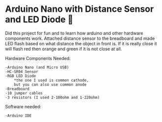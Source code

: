 # Arduino Nano with Distance Sensor and LED Diode :wrench:

Did this project for fun and to learn how arduino and other hardware components work.
Attached distance sensor to the breadboard and made LED flash based on what distance the object
in front is. If it is really close it will flash red then orange and green if it is not close at all.

Hardware Components Needed:

	-Arduino Nano (and Micro USB)
	-HC-SR04 Sensor
	-RGB LED Diode
		*the one I used is common cathode,
		but you can also use common anode
	-Breadboard
	-10 jumper cables
	-3 resistors (I used 2-100ohm and 1-220ohm)

Software needed:

	-Arduino IDE
